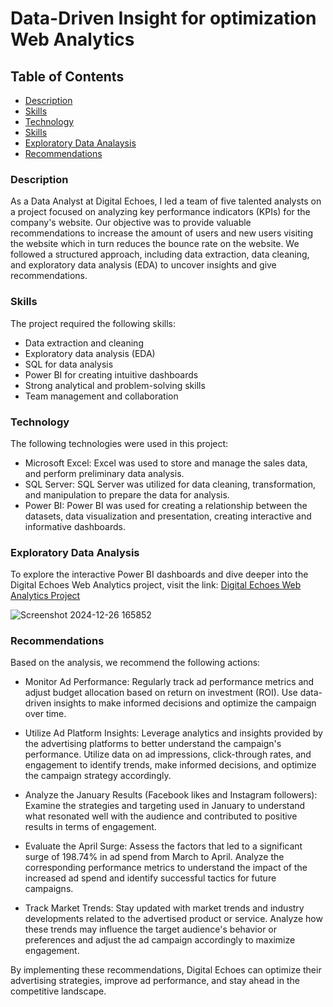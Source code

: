 # Data-Driven Insight for optimization Web Analytics

## Table of Contents
- [Description](description)
- [Skills](skills)
- [Technology](technology)
- [Skills](skills)
- [Exploratory Data Analaysis](exploratory-data-analysis)
- [Recommendations](recommendations)
  

### Description

As a Data Analyst at Digital Echoes, I led a team of five talented analysts on a project focused on analyzing key performance indicators (KPIs) for the company's website. Our objective was to provide valuable recommendations to increase the amount of users and new users visiting the website which in turn reduces the bounce rate on the website. We followed a structured approach, including data extraction, data cleaning, and exploratory data analysis (EDA) to uncover insights and give recommendations.


### Skills
  
The project required the following skills:
- Data extraction and cleaning
- Exploratory data analysis (EDA)
- SQL for data analysis
- Power BI for creating intuitive dashboards
- Strong analytical and problem-solving skills
- Team management and collaboration



### Technology

The following technologies were used in this project:
- Microsoft Excel: Excel was used to store and manage the sales data, and perform preliminary data analysis.
- SQL Server: SQL Server was utilized for data cleaning, transformation, and manipulation to prepare the data for analysis.
- Power BI: Power BI was used for creating a relationship between the datasets, data visualization and presentation, creating interactive and informative dashboards.



### Exploratory Data Analysis

To explore the interactive Power BI dashboards and dive deeper into the Digital Echoes Web Analytics project,
visit the link: [Digital Echoes Web Analytics Project](https://app.powerbi.com/view?r=eyJrIjoiZGI4M2QyNzYtY2EwNy00ZjZkLThhOTUtNGYzOTUwMzNjOTdiIiwidCI6ImRmODY3OWNkLWE4MGUtNDVkOC05OWFjLWM4M2VkN2ZmOTVhMCJ9)


![Screenshot 2024-12-26 165852](https://github.com/user-attachments/assets/a9cec8ea-a5ad-4e17-bfbc-a32895403f50)


### Recommendations

Based on the analysis, we recommend the following actions:

- Monitor Ad Performance: Regularly track ad performance metrics and adjust budget allocation based on return on investment (ROI). Use data-driven insights to make informed decisions and optimize the campaign over time.

- Utilize Ad Platform Insights: Leverage analytics and insights provided by the advertising platforms to better understand the campaign's performance. Utilize data on ad impressions, click-through rates, and engagement to identify trends, make informed decisions, and optimize the campaign strategy accordingly.

- Analyze the January Results (Facebook likes and Instagram followers): Examine the strategies and targeting used in January to understand what resonated well with the audience and contributed to positive results in terms of engagement.

- Evaluate the April Surge: Assess the factors that led to a significant surge of 198.74% in ad spend from March to April. Analyze the corresponding performance metrics to understand the impact of the increased ad spend and identify successful tactics for future campaigns.

- Track Market Trends: Stay updated with market trends and industry developments related to the advertised product or service. Analyze how these trends may influence the target audience's behavior or preferences and adjust the ad campaign accordingly to maximize engagement.

By implementing these recommendations, Digital Echoes can optimize their advertising strategies, improve ad performance, and stay ahead in the competitive landscape.


